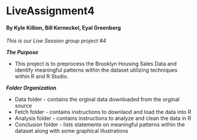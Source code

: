 # LiveAssignment4

#### By Kyle Killion, Bill Kerneckel, Eyal Greenberg

*This is our Live Session group project #4*

___The Purpose___

* This project is to preprocess the Brooklyn Housing Sales Data and identify meaningful patterns within the dataset utilizing
techniques within R and R Studio.

___Folder Organization___

* Data folder - contains the orginal data downloaded from the orginal source
* Fetch folder - contains instructions to downlaod and load the data into R
* Analysis folder - contains instructions to analyze and clean the data in R
* Conclusion folder - lists statements on meaningful patterns within the dataset along with some graphical illustrations

